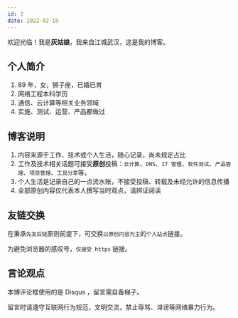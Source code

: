 ```yaml
---
id: 2
date: 2022-02-18
---
```


欢迎光临！我是**灰姑娘**，我来自江城武汉，这是我的博客。

## 个人简介

1. 89 年，女，狮子座，已婚已育
2. 网络工程本科学历
3. 通信、云计算等相关业务领域
4. 实施、测试、运营、产品都做过

## 博客说明

1. 内容来源于工作、技术或个人生活，随心记录，尚未规定占比
2. 工作及技术相关话题可接受**原创**投稿：`云计算`、`DNS`、`IT 管理`、`软件测试`、`产品管理`、`项目管理`、`工具分享`等，
3. 个人生活是记录自己的一点流水账，不接受投稿、转载及未经允许的信息传播
4. 全部原创内容仅代表本人撰写当时观点，请辨证阅读

## 友链交换

在秉承`先友后链`原则前提下，可交换`以原创内容为主`的`个人站点`链接。

为避免浏览器的感叹号，`仅接受 https` 链接。

## 言论观点

本博评论框使用的是 Disqus ，留言需自备梯子。

留言时请遵守互联网行为规范，文明交流，禁止辱骂、诽谤等网络暴力行为。
